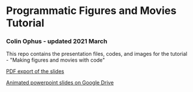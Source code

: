 # Programmatic Figures and Movies Tutorial

### Colin Ophus - updated 2021 March

This repo contains the presentation files, codes, and images for the tutorial - "Making figures and movies with code"



[PDF export of the slides ](https://github.com/cophus/Programmatic_Figures_Tutorial/blob/main/Ophus_APS_tutorial_programmatic_figures_v02_export.pdf)

[Animated powerpoint slides on Google Drive](https://drive.google.com/file/d/1PrV0_dmF_txkJctAWFWi6JNVDcQTA2Ye/view?usp=sharing)